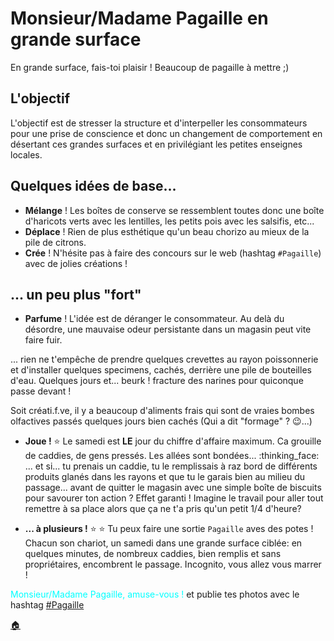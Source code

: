 # Monsieur/Madame Pagaille en grande surface

En grande surface, fais-toi plaisir ! Beaucoup de pagaille à mettre ;)

## L'objectif

L'objectif est de stresser la structure et d'interpeller les consommateurs pour une prise de conscience et donc un changement de comportement en désertant ces grandes surfaces et en privilégiant les petites enseignes locales.

## Quelques idées de base...

- **Mélange** ! Les boîtes de conserve se ressemblent toutes donc une boîte d'haricots verts avec les lentilles, les petits pois avec les salsifis, etc...
- **Déplace** ! Rien de plus esthétique qu'un beau chorizo au mieux de la pile de citrons.
- **Crée** ! N'hésite pas à faire des concours sur le web (hashtag `#Pagaille`) avec de jolies créations ! 

## ... un peu plus "fort"

- **Parfume** !
L'idée est de déranger le consommateur. Au delà du désordre, une mauvaise odeur persistante dans un magasin peut vite faire fuir.

... rien ne t'empêche de prendre quelques crevettes au rayon poissonnerie et d'installer quelques specimens, cachés, derrière une pile de bouteilles d'eau. Quelques jours et... beurk ! fracture des narines pour quiconque passe devant !

Soit créati.f.ve, il y a beaucoup d'aliments frais qui sont de vraies bombes olfactives passés quelques jours bien cachés (Qui a dit "formage" ? :wink:...)

- **Joue !** :star:
Le samedi est **LE** jour du chiffre d'affaire maximum. Ca grouille de caddies, de gens pressés. Les allées sont bondées... :thinking_face: ... et si... tu prenais un caddie, tu le remplissais à raz bord de différents produits glanés dans les rayons et que tu le garais bien au milieu du passage... avant de quitter le magasin avec une simple boîte de biscuits pour savourer ton action ? Effet garanti ! Imagine le travail pour aller tout remettre à sa place alors que ça ne t'a pris qu'un petit 1/4 d'heure?

- **... à plusieurs !** :star: :star:
Tu peux faire une sortie `Pagaille` aves des potes ! Chacun son chariot, un samedi dans une grande surface ciblée: en quelques minutes, de nombreux caddies, bien remplis et sans propriétaires, encombrent le passage. Incognito, vous allez vous marrer !

<span style="color:cyan">Monsieur/Madame Pagaille, amuse-vous !</span> et publie tes photos avec le hashtag [#Pagaille](https://twitter.com/search?q=%23pagaille&src=typed_query)

[:house:](README.md)